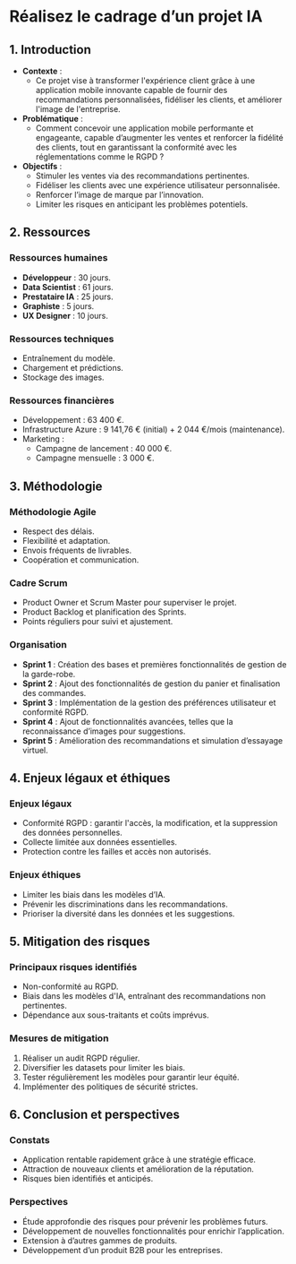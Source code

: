 # Réalisez le cadrage d’un projet IA

## 1. Introduction
- **Contexte** :
  - Ce projet vise à transformer l'expérience client grâce à une application mobile innovante capable de fournir des recommandations personnalisées, fidéliser les clients, et améliorer l'image de l'entreprise.
- **Problématique** :
  - Comment concevoir une application mobile performante et engageante, capable d’augmenter les ventes et renforcer la fidélité des clients, tout en garantissant la conformité avec les réglementations comme le RGPD ?
- **Objectifs** :
  - Stimuler les ventes via des recommandations pertinentes.
  - Fidéliser les clients avec une expérience utilisateur personnalisée.
  - Renforcer l’image de marque par l’innovation.
  - Limiter les risques en anticipant les problèmes potentiels.

## 2. Ressources
### Ressources humaines
- **Développeur** : 30 jours.
- **Data Scientist** : 61 jours.
- **Prestataire IA** : 25 jours.
- **Graphiste** : 5 jours.
- **UX Designer** : 10 jours.

### Ressources techniques
- Entraînement du modèle.
- Chargement et prédictions.
- Stockage des images.

### Ressources financières
- Développement : 63 400 €.
- Infrastructure Azure : 9 141,76 € (initial) + 2 044 €/mois (maintenance).
- Marketing :
  - Campagne de lancement : 40 000 €.
  - Campagne mensuelle : 3 000 €.

## 3. Méthodologie
### Méthodologie Agile
- Respect des délais.
- Flexibilité et adaptation.
- Envois fréquents de livrables.
- Coopération et communication.

### Cadre Scrum
- Product Owner et Scrum Master pour superviser le projet.
- Product Backlog et planification des Sprints.
- Points réguliers pour suivi et ajustement.

### Organisation
- **Sprint 1** : Création des bases et premières fonctionnalités de gestion de la garde-robe.
- **Sprint 2** : Ajout des fonctionnalités de gestion du panier et finalisation des commandes.
- **Sprint 3** : Implémentation de la gestion des préférences utilisateur et conformité RGPD.
- **Sprint 4** : Ajout de fonctionnalités avancées, telles que la reconnaissance d’images pour suggestions.
- **Sprint 5** : Amélioration des recommandations et simulation d’essayage virtuel.

## 4. Enjeux légaux et éthiques
### Enjeux légaux
- Conformité RGPD : garantir l'accès, la modification, et la suppression des données personnelles.
- Collecte limitée aux données essentielles.
- Protection contre les failles et accès non autorisés.

### Enjeux éthiques
- Limiter les biais dans les modèles d’IA.
- Prévenir les discriminations dans les recommandations.
- Prioriser la diversité dans les données et les suggestions.

## 5. Mitigation des risques
### Principaux risques identifiés
- Non-conformité au RGPD.
- Biais dans les modèles d'IA, entraînant des recommandations non pertinentes.
- Dépendance aux sous-traitants et coûts imprévus.

### Mesures de mitigation
1. Réaliser un audit RGPD régulier.
2. Diversifier les datasets pour limiter les biais.
3. Tester régulièrement les modèles pour garantir leur équité.
4. Implémenter des politiques de sécurité strictes.

## 6. Conclusion et perspectives
### Constats
- Application rentable rapidement grâce à une stratégie efficace.
- Attraction de nouveaux clients et amélioration de la réputation.
- Risques bien identifiés et anticipés.

### Perspectives
- Étude approfondie des risques pour prévenir les problèmes futurs.
- Développement de nouvelles fonctionnalités pour enrichir l’application.
- Extension à d’autres gammes de produits.
- Développement d’un produit B2B pour les entreprises.
